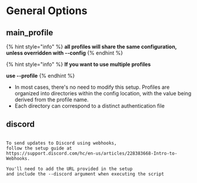 # General Options

## main\_profile

{% hint style="info" %}
&#x20;**all profiles will share the same configuration, unless overridden with --config**
{% endhint %}

{% hint style="info" %}
**If you want to use multiple profiles**&#x20;

**use --profile**
{% endhint %}

* In most cases, there's no need to modify this setup. Profiles are organized into directories within the config location, with the value being derived from the profile name.&#x20;
* Each directory can correspond to a distinct authentication file

## discord

```

To send updates to Discord using webhooks, 
follow the setup guide at
https://support.discord.com/hc/en-us/articles/228383668-Intro-to-Webhooks.
  
You'll need to add the URL provided in the setup 
and include the --discord argument when executing the script
```

